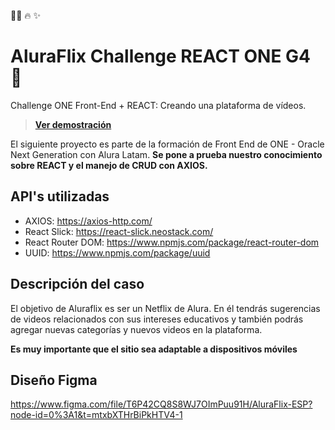 📝🚀 🔥 ✨

# AluraFlix Challenge REACT ONE G4 🚀
Challenge ONE Front-End + REACT: Creando una plataforma de vídeos.
> **[Ver demostración](https://aluraflixoneg4.vercel.app/)**

El siguiente proyecto es parte de la formación de Front End de ONE - Oracle Next Generation con Alura Latam. **Se pone a prueba nuestro conocimiento sobre REACT  y el manejo de CRUD con AXIOS.**

## API's utilizadas
* AXIOS: https://axios-http.com/
* React Slick: https://react-slick.neostack.com/
* React Router DOM: https://www.npmjs.com/package/react-router-dom
* UUID: https://www.npmjs.com/package/uuid

## Descripción del caso
El objetivo de Aluraflix es ser un Netflix de Alura. En él tendrás sugerencias de videos relacionados con sus intereses educativos y también podrás agregar nuevas categorías y nuevos videos en la plataforma.

**Es muy importante que el sitio sea adaptable a dispositivos móviles**

## Diseño Figma
https://www.figma.com/file/T6P42CQ8S8WJ7OImPuu91H/AluraFlix-ESP?node-id=0%3A1&t=mtxbXTHrBiPkHTV4-1
